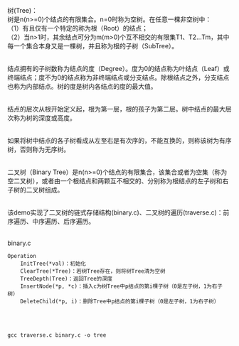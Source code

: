 树(Tree)：<br/>
树是n(n>=0)个结点的有限集合。n=0时称为空树。在任意一棵非空树中：<br/>
（1）有且仅有一个特定的称为根（Root）的结点；<br/>
（2）当n>1时，其余结点可分为m(m>0)个互不相交的有限集T1、T2...Tm，其中每一个集合本身又是一棵树，并且称为根的子树（SubTree）。
<br/>
<br/>

结点拥有的子树数称为结点的度（Degree）。度为0的结点称为叶结点（Leaf）或终端结点；度不为0的结点称为非终端结点或分支结点。除根结点之外，分支结点也称为内部结点。树的度是树内各结点的度的最大值。
<br/>
<br/>

结点的层次从根开始定义起，根为第一层，根的孩子为第二层。树中结点的最大层次称为树的深度或高度。
<br/>
<br/>

如果将树中结点的各子树看成从左至右是有次序的，不能互换的，则称该树为有序树，否则称为无序树。
<br/>
<br/>

二叉树（Binary Tree）是n(n>=0)个结点的有限集合，该集合或者为空集（称为空二叉树），或者由一个根结点和两颗互不相交的、分别称为根结点的左子树和右子树的二叉树组成。
<br/>
<br/>

该demo实现了二叉树的链式存储结构(binary.c)、二叉树的遍历(traverse.c)：前序遍历、中序遍历、后序遍历。
<br/>
<br/>

binary.c
```
Operation
    InitTree(*val)：初始化
    ClearTree(*Tree)：若树Tree存在，则将树Tree清为空树
    TreeDepth(Tree)：返回Tree的深度
    InsertNode(*p, *c)：插入c为树Tree中p结点的第i棵子树（0是左子树，1为右子树）
    DeleteChild(*p, i)：删除Tree中p结点的第i棵子树（0是左子树，1为右子树）
```
<br/>
<br/>

```
gcc traverse.c binary.c -o tree
```